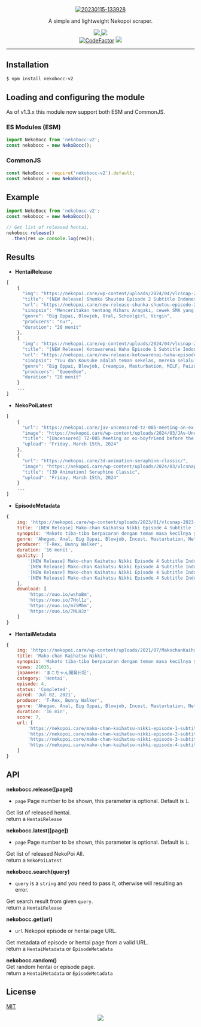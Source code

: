 <div align="center">
    <a href="https://ibb.co/ryjz6zL"><img src="https://i.ibb.co/s3fNwND/20230115-133928.jpg" alt="20230115-133928" border="0"></a>
    <br>
    <p>A simple and lightweight Nekopoi scraper.</p>
    <a href="https://badge.fury.io/js/nekobocc"><img src="https://badge.fury.io/js/nekobocc.svg"</a>
    <a href="https://packagephobia.com/result?p=nekobocc"><img src="https://packagephobia.com/badge?p=nekobocc"></a>
    <br>
    <a href="https://www.codefactor.io/repository/github/slavyandesu/nekobocc"><img src="https://www.codefactor.io/repository/github/slavyandesu/nekobocc/badge" alt="CodeFactor" /></a>
    <a href="https://app.fossa.com/projects/git%2Bgithub.com%2FSlavyanDesu%2FNekoBocc?ref=badge_shield" alt="FOSSA Status"><img src="https://app.fossa.com/api/projects/git%2Bgithub.com%2FSlavyanDesu%2FNekoBocc.svg?type=shield"/></a>
</div>

---

## Installation
```sh
$ npm install nekobocc-v2
```

## Loading and configuring the module
As of v1.3.x this module now support both ESM and CommonJS.

### ES Modules (ESM)
```js
import NekoBocc from 'nekobocc-v2';
const nekobocc = new NekoBocc();
```

### CommonJS
```js
const NekoBocc = require('nekobocc-v2').default;
const nekobocc = new NekoBocc();
```

## Example
```js
import NekoBocc from 'nekobocc-v2';
const nekobocc = new NekoBocc();

// Get list of released hentai.
nekobocc.release()
  .then(res => console.log(res));
```

## Results
- **HentaiRelease**
```js
[
    {
      "img": "https://nekopoi.care/wp-content/uploads/2024/04/vlcsnap-2024-04-02-22h26m56s012-300x170.png",
      "title": "[NEW Release] Shunka Shuutou Episode 2 Subtitle Indonesia",
      "url": "https://nekopoi.care/new-release-shunka-shuutou-episode-2-subtitle-indonesia/",
      "sinopsis": "Menceritakan tentang Miharu Aragaki, cewek SMA yang cantik, teladan, ramah, montok, dan idaman para cowok. Dia setiap hari sering ditembak oleh cowok, tapi tidak ada satu pun yang ia terima. Dibalik itu, dia merasa khawatir karena banyak chat yang mengganggu dan ia juga direkam diam-diam. Seketika dia mendapatkan tawaran untuk dibantu solusi dari semua masalahnya itu oleh guru pembimbing, Sasahara Shiki. Namun, bimbingan yang ia dapat sangat mengejutkannya…",
      "genre": "Big Oppai, Blowjob, Oral, Schoolgirl, Virgin",
      "producers": "nur",
      "duration": "20 menit"
    },
    {
      "img": "https://nekopoi.care/wp-content/uploads/2024/04/vlcsnap-2024-04-02-18h24m40s356-300x170.png",
      "title": "[NEW Release] Kotowarenai Haha Episode 1 Subtitle Indonesia",
      "url": "https://nekopoi.care/new-release-kotowarenai-haha-episode-1-subtitle-indonesia/",
      "sinopsis": "Yuu dan Kousuke adalah teman sekelas, mereka selalu bermain ke rumah Kousuke sehabis pulang sekolah, saat Yuu ingin mengembalikan piring kotor kepada Ibu Kousuke, tiba-tiba Ibu Kousuke jatuh dari tangga dan secara reflek Yuu menahannya dan membuat tangannya cedera, dengan waktu penyembuhan itu kedua tangan Yuu tidak bisa digunakan oleh karena itu, segala kebutuhan dari mandi, makan, sampai pipis dibantu oleh Ibu Kousuke.",
      "genre": "Big Oppai, Blowjob, Creampie, Masturbation, MILF, Paizuri, Romance",
      "producers": "QueenBee",
      "duration": "20 menit"
    }
    ...
]
```
- **NekoPoiLatest**
```js
[
    {
      "url": "https://nekopoi.care/jav-uncensored-tz-085-meeting-an-ex-boyfriend-before-the-wedding/",
      "image": "https://nekopoi.care/wp-content/uploads/2024/03/JAv-Uncensored-TZ-085-Meeting-an-ex-boyfriend-before-the-wedding-NekoPoi-300x168.jpg",
      "title": "[Uncensored] TZ-085 Meeting an ex-boyfriend before the wedding ",
      "upload": "Friday, March 15th, 2024"
    },
    {
      "url": "https://nekopoi.care/3d-animation-seraphine-classic/",
      "image": "https://nekopoi.care/wp-content/uploads/2024/03/vlcsnap-2024-03-14-10h55m16s307-300x170.png",
      "title": "[3D Animation] Seraphine Classic",
      "upload": "Friday, March 15th, 2024"
    }
    ...
]
```
- **EpisodeMetadata**
```js
{
    img: 'https://nekopoi.care/wp-content/uploads/2023/01/vlcsnap-2023-01-01-03h58m25s923-300x169.png',
    title: '[NEW Release] Mako-chan Kaihatsu Nikki Episode 4 Subtitle Indonesia – NekoPoi',
    synopsis: 'Makoto tiba-tiba berpacaran dengan teman masa kecilnya yaitu Kaoru. Makoto ternyata adalah cewek yang mesum yang tiap malam menonton bokep sambil colmek yang ia dapat dari menyelinap di kamar kakaknya. Namun suatu malam di hari pertama Makoto berpacaran, ia tertangkap basah sedang colmek oleh kakaknya. Dengan rasa gatal yang menyengat dan kemampuan kakaknya akan pengetahuan seks, membuat Makoto tidak dapat menahan godaan untuk bermain dengan kakaknya…',
    genre: 'Ahegao, Anal, Big Oppai, Blowjob, Incest, Masturbation, Netorare, Schoolgirl',
    producer: 'T-Rex, Bunny Walker',
    duration: '16 menit',
    quality: [
        '[NEW Release] Mako-chan Kaihatsu Nikki Episode 4 Subtitle Indonesia [1080p]',
        '[NEW Release] Mako-chan Kaihatsu Nikki Episode 4 Subtitle Indonesia [720p]',
        '[NEW Release] Mako-chan Kaihatsu Nikki Episode 4 Subtitle Indonesia [480p]',
        '[NEW Release] Mako-chan Kaihatsu Nikki Episode 4 Subtitle Indonesia [360p]'
    ],
    download: [
        'https://ouo.io/wshoBm',
        'https://ouo.io/7Hol1z',
        'https://ouo.io/m75Mbm',
        'https://ouo.io/7MLHJz'
    ]
}
```

- **HentaiMetadata**
```js
{
    img: 'https://nekopoi.care/wp-content/uploads/2021/07/MakochanKaihatsuNikkiep69538176cde48c8e3ebb65761cb63504-213x300.jpg',
    title: 'Mako-chan Kaihatsu Nikki',
    synopsis: 'Makoto tiba-tiba berpacaran dengan teman masa kecilnya yaitu Kaoru. Makoto ternyata adalah cewek yang mesum yang tiap malam menonton bokep sambil colmek yang ia dapat dari menyelinap di kamar kakaknya. Namun suatu malam di hari pertama Makoto berpacaran, ia tertangkap basah sedang colmek oleh kakaknya. Dengan rasa gatal yang menyengat dan kemampuan kakaknya akan pengetahuan seks, membuat Makoto tidak dapat menahan godaan untuk bermain dengan kakaknya…',
    views: 21035,
    japanese: 'まこちゃん開発日記',
    category: 'Hentai',
    episode: 4,
    status: 'Completed',
    aired: 'Jul 02, 2021',
    producer: 'T-Rex, Bunny Walker',
    genre: 'Ahegao, Anal, Big Oppai, Blowjob, Incest, Masturbation, Netorare, Schoolgirl',
    duration: '16 min',
    score: 7,
    url: [
        'https://nekopoi.care/mako-chan-kaihatsu-nikki-episode-1-subtitle-indonesia/',
        'https://nekopoi.care/mako-chan-kaihatsu-nikki-episode-2-subtitle-indonesia/',
        'https://nekopoi.care/mako-chan-kaihatsu-nikki-episode-3-subtitle-indonesia/',
        'https://nekopoi.care/mako-chan-kaihatsu-nikki-episode-4-subtitle-indonesia/'
    ]
}
```

## API
**nekobocc.release([page])**
- `page` Page number to be shown, this parameter is optional. Default is `1`.

Get list of released hentai.
<br>
return a `HentaiRelease`

**nekobocc.latest([page])**
- `page` Page number to be shown, this parameter is optional. Default is `1`.

Get list of released NekoPoi All.
<br>
return a `NekoPoiLatest`

**nekobocc.search(query)**
- `query` is a `string` and you need to pass it, otherwise will resulting an error.

Get search result from given `query`.  
return a `HentaiRelease`

**nekobocc.get(url)**
- `url` Nekopoi episode or hentai page URL.

Get metadata of episode or hentai page from a valid URL.  
return a `HentaiMetadata` or `EpisodeMetadata`

**nekobocc.random()**  
Get random hentai or episode page.  
return a `HentaiMetadata` or `EpisodeMetadata`

## License
[MIT](LICENSE)  
<div align="center"><a href="https://app.fossa.com/projects/git%2Bgithub.com%2FSlavyanDesu%2FNekoBocc?ref=badge_large" alt="FOSSA Status"><img src="https://app.fossa.com/api/projects/git%2Bgithub.com%2FSlavyanDesu%2FNekoBocc.svg?type=large"/></a></div>

